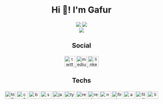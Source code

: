 <h1 align="center">Hi 👋! I'm Gafur</h1>

###
<div align="center">
<picture>
<source 
  srcset="https://github-readme-stats-m9kz4azux-afurgapil.vercel.app/api?username=afurgapil&show_icons=true&theme=dark"
  media="(prefers-color-scheme: dark)"
/>
<source
  srcset="https://github-readme-stats-m9kz4azux-afurgapil.vercel.app/api?username=afurgapil&show_icons=true"
  media="(prefers-color-scheme: light), (prefers-color-scheme: no-preference)"
/>
<img src="https://github-readme-stats-m9kz4azux-afurgapil.vercel.app/api?username=anuraghazra&show_icons=true" />
</picture>
<img  src="https://streak-stats.demolab.com?user=afurgapil&theme=dark&hide_border=true&sideNums=EB5454&fire=EB0000&ring=EB4600"
(https://streak-stats.demolab.com?user=afurgapil&theme=dark&hide_border=true&sideNums=EB5454&fire=EB0000&ring=EB4600)](https://git.io/streak-stats)
</div>
  
<div align="center">
<picture>
<source 
  srcset="https://github-readme-stats-m9kz4azux-afurgapil.vercel.app/api/top-langs/?username=afurgapil&theme=dark&layout=compact"
  media="(prefers-color-scheme: dark)"
/>
<source
 srcset="https://github-readme-stats-m9kz4azux-afurgapil.vercel.app/api/top-langs/?username=afurgapil"
  media="(prefers-color-scheme: light), (prefers-color-scheme: no-preference)"
/>
<img src="https://github-readme-stats-m9kz4azux-afurgapil.vercel.app/api?username=anuraghazra&show_icons=true" />
</picture>
</div>


###

<h2 align="center">Social</h2>

###

<div align="center">
  <a href="https://twitter.com/0xgapil" target="_blank">
    <img src="https://img.shields.io/static/v1?message=Twitter&logo=twitter&label=&color=1DA1F2&logoColor=white&labelColor=&style=for-the-badge" height="35" alt="twitter logo"  />
  </a>
  <a href="https://medium.com/@gafurapil" target="_blank">
    <img src="https://img.shields.io/static/v1?message=Medium&logo=medium&label=&color=12100E&logoColor=white&labelColor=&style=for-the-badge" height="35" alt="medium logo"  />
  </a>
  <a href="https://tr.linkedin.com/in/gafurapil" target="_blank">
    <img src="https://img.shields.io/static/v1?message=LinkedIn&logo=linkedin&label=&color=0077B5&logoColor=white&labelColor=&style=for-the-badge" height="35" alt="linkedin logo"  />
  </a>
</div>

###

<h2 align="center">Techs</h2>

###

<div align="center">
  <img src="https://cdn.jsdelivr.net/gh/devicons/devicon/icons/html5/html5-original.svg" height="25" width="35" alt="html5 logo"  />
  <img src="https://cdn.jsdelivr.net/gh/devicons/devicon/icons/css3/css3-original.svg" height="25" width="35" alt="css3 logo"  />
  <img src="https://cdn.jsdelivr.net/gh/devicons/devicon/icons/bootstrap/bootstrap-original.svg" height="25" width="35" alt="bootstrap logo"  />
  <img src="https://cdn.jsdelivr.net/gh/devicons/devicon/icons/sass/sass-original.svg" height="25" width="35" alt="sass logo"  />
  <img src="https://cdn.jsdelivr.net/gh/devicons/devicon/icons/javascript/javascript-original.svg" height="25" width="35" alt="javascript logo"  />
  <img src="https://cdn.jsdelivr.net/gh/devicons/devicon/icons/typescript/typescript-plain.svg" height="25" width="35" alt="typescript logo"  />
  <img src="https://cdn.jsdelivr.net/gh/devicons/devicon/icons/react/react-original.svg" height="25" width="35" alt="react logo"  />
  <img src="https://cdn.jsdelivr.net/gh/devicons/devicon/icons/redux/redux-original.svg" height="25" width="35" alt="redux logo"  />
  <img src="https://cdn.jsdelivr.net/gh/devicons/devicon/icons/npm/npm-original-wordmark.svg" height="25" width="35" alt="npm logo"  />
  <img src="https://cdn.jsdelivr.net/gh/devicons/devicon/icons/firebase/firebase-plain.svg" height="25" width="35" alt="firebase logo"  />
  <img src="https://cdn.jsdelivr.net/gh/devicons/devicon/icons/amazonwebservices/amazonwebservices-original.svg" height="25" width="35" alt="amazonwebservices logo"  />
  <img src="https://cdn.jsdelivr.net/gh/devicons/devicon/icons/filezilla/filezilla-plain.svg" height="25" width="35" alt="filezilla logo"  />
  <img src="https://cdn.jsdelivr.net/gh/devicons/devicon/icons/linux/linux-original.svg" height="25" width="35" alt="linux logo"  />
</div>

###

<br clear="both">



###


  


###
